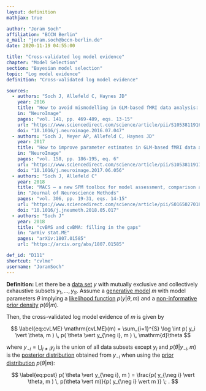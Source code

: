 ```yaml
---
layout: definition
mathjax: true

author: "Joram Soch"
affiliation: "BCCN Berlin"
e_mail: "joram.soch@bccn-berlin.de"
date: 2020-11-19 04:55:00

title: "Cross-validated log model evidence"
chapter: "Model Selection"
section: "Bayesian model selection"
topic: "Log model evidence"
definition: "Cross-validated log model evidence"

sources:
  - authors: "Soch J, Allefeld C, Haynes JD"
    year: 2016
    title: "How to avoid mismodelling in GLM-based fMRI data analysis: cross-validated Bayesian model selection"
    in: "NeuroImage"
    pages: "vol. 141, pp. 469-489, eqs. 13-15"
    url: "https://www.sciencedirect.com/science/article/pii/S1053811916303615"
    doi: "10.1016/j.neuroimage.2016.07.047"
  - authors: "Soch J, Meyer AP, Allefeld C, Haynes JD"
    year: 2017
    title: "How to improve parameter estimates in GLM-based fMRI data analysis: cross-validated Bayesian model averaging"
    in: "NeuroImage"
    pages: "vol. 158, pp. 186-195, eq. 6"
    url: "https://www.sciencedirect.com/science/article/pii/S105381191730527X"
    doi: "10.1016/j.neuroimage.2017.06.056"
  - authors: "Soch J, Allefeld C"
    year: 2018
    title: "MACS – a new SPM toolbox for model assessment, comparison and selection"
    in: "Journal of Neuroscience Methods"
    pages: "vol. 306, pp. 19-31, eqs. 14-15"
    url: "https://www.sciencedirect.com/science/article/pii/S0165027018301468"
    doi: "10.1016/j.jneumeth.2018.05.017"
  - authors: "Soch J"
    year: 2018
    title: "cvBMS and cvBMA: filling in the gaps"
    in: "arXiv stat.ME"
    pages: "arXiv:1807.01585"
    url: "https://arxiv.org/abs/1807.01585"

def_id: "D111"
shortcut: "cvlme"
username: "JoramSoch"
---
```



**Definition:** Let there be a [data set](/D/data) $y$ with mutually exclusive and collectively exhaustive subsets $y_1, \ldots, y_S$. Assume a [generative model](/D/gm) $m$ with model parameters $\theta$ implying a [likelihood function](/D/lf) $p(y \vert \theta, m)$ and a [non-informative](/D/prior-inf) [prior density](/D/prior) $p(\theta \vert m)$.

Then, the cross-validated log model evidence of $m$ is given by

$$ \label{eq:cvLME}
\mathrm{cvLME}(m) = \sum_{i=1}^{S} \log \int p( y_i \vert \theta, m ) \, p( \theta \vert y_{\neg i}, m ) \, \mathrm{d}\theta
$$

where $y_{\neg i} = \bigcup_{j \neq i} y_j$ is the union of all data subsets except $y_i$ and $p( \theta \vert y_{\neg i}, m )$ is the [posterior distribution](/D/post) obtained from $y_{\neg i}$ when using the [prior distribution](/D/prior) $p(\theta \vert m)$:

$$ \label{eq:post}
p( \theta \vert y_{\neg i}, m ) = \frac{p( y_{\neg i} \vert \theta, m ) \, p(\theta \vert m)}{p( y_{\neg i} \vert m )} \; .
$$